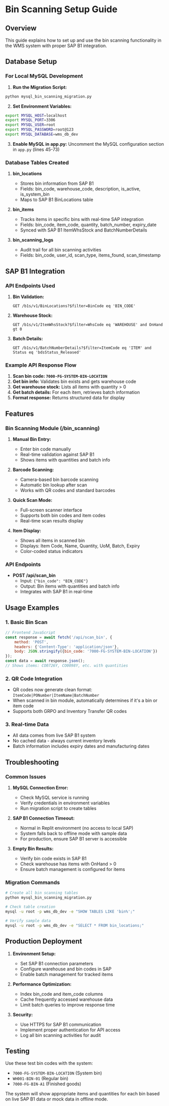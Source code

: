 # Bin Scanning Setup Guide

## Overview
This guide explains how to set up and use the bin scanning functionality in the WMS system with proper SAP B1 integration.

## Database Setup

### For Local MySQL Development

1. **Run the Migration Script:**
```bash
python mysql_bin_scanning_migration.py
```

2. **Set Environment Variables:**
```bash
export MYSQL_HOST=localhost
export MYSQL_PORT=3306
export MYSQL_USER=root
export MYSQL_PASSWORD=root@123
export MYSQL_DATABASE=wms_db_dev
```

3. **Enable MySQL in app.py:**
Uncomment the MySQL configuration section in `app.py` (lines 45-73)

### Database Tables Created

1. **bin_locations**
   - Stores bin information from SAP B1
   - Fields: bin_code, warehouse_code, description, is_active, is_system_bin
   - Maps to SAP B1 BinLocations table

2. **bin_items**
   - Tracks items in specific bins with real-time SAP integration
   - Fields: bin_code, item_code, quantity, batch_number, expiry_date
   - Synced with SAP B1 ItemWhsStock and BatchNumberDetails

3. **bin_scanning_logs**
   - Audit trail for all bin scanning activities
   - Fields: bin_code, user_id, scan_type, items_found, scan_timestamp

## SAP B1 Integration

### API Endpoints Used

1. **Bin Validation:**
   ```
   GET /b1s/v1/BinLocations?$filter=BinCode eq 'BIN_CODE'
   ```

2. **Warehouse Stock:**
   ```
   GET /b1s/v1/ItemWhsStock?$filter=WhsCode eq 'WAREHOUSE' and OnHand gt 0
   ```

3. **Batch Details:**
   ```
   GET /b1s/v1/BatchNumberDetails?$filter=ItemCode eq 'ITEM' and Status eq 'bdsStatus_Released'
   ```

### Example API Response Flow

1. **Scan bin code: `7000-FG-SYSTEM-BIN-LOCATION`**
2. **Get bin info:** Validates bin exists and gets warehouse code
3. **Get warehouse stock:** Lists all items with quantity > 0
4. **Get batch details:** For each item, retrieves batch information
5. **Format response:** Returns structured data for display

## Features

### Bin Scanning Module (/bin_scanning)

1. **Manual Bin Entry:**
   - Enter bin code manually
   - Real-time validation against SAP B1
   - Shows items with quantities and batch info

2. **Barcode Scanning:**
   - Camera-based bin barcode scanning
   - Automatic bin lookup after scan
   - Works with QR codes and standard barcodes

3. **Quick Scan Mode:**
   - Full-screen scanner interface
   - Supports both bin codes and item codes
   - Real-time scan results display

4. **Item Display:**
   - Shows all items in scanned bin
   - Displays: Item Code, Name, Quantity, UoM, Batch, Expiry
   - Color-coded status indicators

### API Endpoints

- **POST /api/scan_bin**
  - Input: `{"bin_code": "BIN_CODE"}`
  - Output: Bin items with quantities and batch info
  - Integrates with SAP B1 in real-time

## Usage Examples

### 1. Basic Bin Scan
```javascript
// Frontend JavaScript
const response = await fetch('/api/scan_bin', {
    method: 'POST',
    headers: {'Content-Type': 'application/json'},
    body: JSON.stringify({bin_code: '7000-FG-SYSTEM-BIN-LOCATION'})
});
const data = await response.json();
// Shows items: CO0726Y, CO0098Y, etc. with quantities
```

### 2. QR Code Integration
- QR codes now generate clean format: `ItemCode|PONumber|ItemName|BatchNumber`
- When scanned in bin module, automatically determines if it's a bin or item code
- Supports both GRPO and Inventory Transfer QR codes

### 3. Real-time Data
- All data comes from live SAP B1 system
- No cached data - always current inventory levels
- Batch information includes expiry dates and manufacturing dates

## Troubleshooting

### Common Issues

1. **MySQL Connection Error:**
   - Check MySQL service is running
   - Verify credentials in environment variables
   - Run migration script to create tables

2. **SAP B1 Connection Timeout:**
   - Normal in Replit environment (no access to local SAP)
   - System falls back to offline mode with sample data
   - For production, ensure SAP B1 server is accessible

3. **Empty Bin Results:**
   - Verify bin code exists in SAP B1
   - Check warehouse has items with OnHand > 0
   - Ensure batch management is configured for items

### Migration Commands

```bash
# Create all bin scanning tables
python mysql_bin_scanning_migration.py

# Check table creation
mysql -u root -p wms_db_dev -e "SHOW TABLES LIKE 'bin%';"

# Verify sample data
mysql -u root -p wms_db_dev -e "SELECT * FROM bin_locations;"
```

## Production Deployment

1. **Environment Setup:**
   - Set SAP B1 connection parameters
   - Configure warehouse and bin codes in SAP
   - Enable batch management for tracked items

2. **Performance Optimization:**
   - Index bin_code and item_code columns
   - Cache frequently accessed warehouse data
   - Limit batch queries to improve response time

3. **Security:**
   - Use HTTPS for SAP B1 communication
   - Implement proper authentication for API access
   - Log all bin scanning activities for audit

## Testing

Use these test bin codes with the system:
- `7000-FG-SYSTEM-BIN-LOCATION` (System bin)
- `WH001-BIN-01` (Regular bin)
- `7000-FG-BIN-A1` (Finished goods)

The system will show appropriate items and quantities for each bin based on live SAP B1 data or mock data in offline mode.